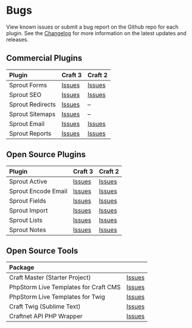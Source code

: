 # Bugs

View known issues or submit a bug report on the Github repo for each plugin. See the [Changelog](/support/changelog) for more information on the latest updates and releases.

## Commercial Plugins

| Plugin            | Craft 3             | Craft 2             |
|:----------------- |:------------------- |:------------------- |
| Sprout Forms      | [Issues][#Forms3]   | [Issues][#Forms2]   |
| Sprout SEO        | [Issues][#Seo3]     | [Issues][#Seo2]     |
| Sprout Redirects  | [Issues][#Redirects3] | –                 |
| Sprout Sitemaps   | [Issues][#Sitemaps3] | –                  |
| Sprout Email      | [Issues][#Email3]   | [Issues][#Email2]   |
| Sprout Reports    | [Issues][#Reports3] | [Issues][#Reports2] |

[#Forms3]: https://github.com/barrelstrength/craft-sprout-forms/issues?utf8=%E2%9C%93&q=is%3Aissue+is%3Aopen+label%3Abug+label%3Ac3
[#Forms2]: https://github.com/barrelstrength/craft-sprout-forms/issues?utf8=%E2%9C%93&q=is%3Aissue+is%3Aopen+label%3Abug+label%3Ac2
[#Seo3]: https://github.com/barrelstrength/craft-sprout-seo/issues?utf8=%E2%9C%93&q=is%3Aissue+is%3Aopen+label%3Abug+label%3Ac3
[#Seo2]: https://github.com/barrelstrength/craft-sprout-seo/issues?utf8=%E2%9C%93&q=is%3Aissue+is%3Aopen+label%3Abug+label%3Ac2
[#Redirects3]: https://github.com/barrelstrength/craft-sprout-redirects/issues?utf8=%E2%9C%93&q=is%3Aissue+is%3Aopen+label%3Abug+label%3Ac3
[#Sitemaps3]: https://github.com/barrelstrength/craft-sprout-sitemaps/issues?utf8=%E2%9C%93&q=is%3Aissue+is%3Aopen+label%3Abug+label%3Ac3
[#Email3]: https://github.com/barrelstrength/craft-sprout-email/issues?utf8=%E2%9C%93&q=is%3Aissue+is%3Aopen+label%3Abug+label%3Ac3
[#Email2]: https://github.com/barrelstrength/craft-sprout-email/issues?utf8=%E2%9C%93&q=is%3Aissue+is%3Aopen+label%3Abug+label%3Ac2
[#Reports3]: https://github.com/barrelstrength/craft-sprout-reports/issues?utf8=%E2%9C%93&q=is%3Aissue+is%3Aopen+label%3Abug+label%3Ac3
[#Reports2]: https://github.com/barrelstrength/craft-sprout-reports/issues?utf8=%E2%9C%93&q=is%3Aissue+is%3Aopen+label%3Abug+label%3Ac2

## Open Source Plugins

| Plugin              | Craft 3             | Craft 2             |
|:------------------- |:------------------- |:------------------- |
| Sprout Active       | [Issues][#Active3]  | [Issues][#Active2]  |
| Sprout Encode Email | [Issues][#Encode3]  | [Issues][#Encode2]  |
| Sprout Fields       | [Issues][#Fields3]  | [Issues][#Fields2]  |
| Sprout Import       | [Issues][#Import3]  | [Issues][#Import2]  |
| Sprout Lists        | [Issues][#Lists3]   | [Issues][#Lists2]   |
| Sprout Notes        | [Issues][#Notes3]   | [Issues][#Notes2]   |

[#Active3]: https://github.com/barrelstrength/craft-sprout-active/issues?utf8=%E2%9C%93&q=is%3Aissue+is%3Aopen+label%3Abug+label%3Ac3
[#Active2]: https://github.com/barrelstrength/craft-sprout-active/issues?utf8=%E2%9C%93&q=is%3Aissue+is%3Aopen+label%3Abug+label%3Ac2
[#Encode3]: https://github.com/barrelstrength/craft-sprout-encode-email/issues?utf8=%E2%9C%93&q=is%3Aissue+is%3Aopen+label%3Abug+label%3Ac3
[#Encode2]: https://github.com/barrelstrength/craft-sprout-encode-email/issues?utf8=%E2%9C%93&q=is%3Aissue+is%3Aopen+label%3Abug+label%3Ac2
[#Fields3]: https://github.com/barrelstrength/craft-sprout-fields/issues?utf8=%E2%9C%93&q=is%3Aissue+is%3Aopen+label%3Abug+label%3Ac3
[#Fields2]: https://github.com/barrelstrength/craft-sprout-fields/issues?utf8=%E2%9C%93&q=is%3Aissue+is%3Aopen+label%3Abug+label%3Ac2
[#Import3]: https://github.com/barrelstrength/craft-sprout-import/issues?utf8=%E2%9C%93&q=is%3Aissue+is%3Aopen+label%3Abug+label%3Ac3
[#Import2]: https://github.com/barrelstrength/craft-sprout-import/issues?utf8=%E2%9C%93&q=is%3Aissue+is%3Aopen+label%3Abug+label%3Ac2
[#Lists3]: https://github.com/barrelstrength/craft-sprout-lists/issues?utf8=%E2%9C%93&q=is%3Aissue+is%3Aopen+label%3Abug+label%3Ac3
[#Lists2]: https://github.com/barrelstrength/craft-sprout-lists/issues?utf8=%E2%9C%93&q=is%3Aissue+is%3Aopen+label%3Abug+label%3Ac2
[#Notes3]: https://github.com/barrelstrength/craft-sprout-notes/issues?utf8=%E2%9C%93&q=is%3Aissue+is%3Aopen+label%3Abug+label%3Ac3
[#Notes2]: https://github.com/barrelstrength/craft-sprout-notes/issues?utf8=%E2%9C%93&q=is%3Aissue+is%3Aopen+label%3Abug+label%3Ac2

## Open Source Tools

| Package                               |                               |
|:------------------------------------- |:----------------------------- |
| Craft Master (Starter Project)        | [Issues][#CraftMaster]        |
| PhpStorm Live Templates for Craft CMS | [Issues][#LiveTemplatesCraft] |
| PhpStorm Live Templates for Twig      | [Issues][#LiveTemplatesTwig]  |
| Craft Twig (Sublime Text)             | [Issues][#CraftTwig]          |
| Craftnet API PHP Wrapper              | [Issues][#Craftnet]           |

[#CraftMaster]: https://github.com/barrelstrength/craft-master/issues?q=is%3Aopen+is%3Aissue+label%3Abug
[#LiveTemplatesCraft]: https://github.com/barrelstrength/PhpStorm-Live-Templates-Craft-CMS/issues?q=is%3Aopen+is%3Aissue+label%3Abug
[#LiveTemplatesTwig]: https://github.com/barrelstrength/PhpStorm-Live-Templates-Twig-Extended/issues?q=is%3Aopen+is%3Aissue+label%3Abug
[#CraftTwig]: https://github.com/barrelstrength/Craft-Twig.tmbundle/issues?q=is%3Aopen+is%3Aissue+label%3Abug
[#Craftnet]: https://github.com/barrelstrength/craftnet-php/issues?q=is%3Aopen+is%3Aissue+label%3Abug


